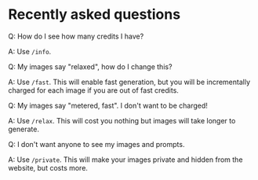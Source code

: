 # Recently asked questions

Q: How do I see how many credits I have?

A: Use `/info`.

Q: My images say "relaxed", how do I change this?

A: Use `/fast`. This will enable fast generation, but you will be incrementally charged for each image if you are out of fast credits.

Q: My images say "metered, fast". I don't want to be charged!

A: Use `/relax`. This will cost you nothing but images will take longer to generate.

Q: I don't want anyone to see my images and prompts.

A: Use `/private`. This will make your images private and hidden from the website, but costs more.
